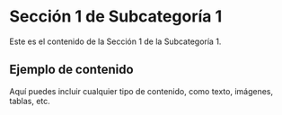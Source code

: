 # Sección 1 de Subcategoría 1

Este es el contenido de la Sección 1 de la Subcategoría 1.

## Ejemplo de contenido

Aquí puedes incluir cualquier tipo de contenido, como texto, imágenes, tablas, etc.

